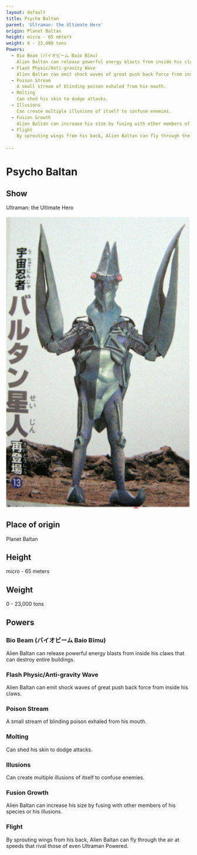 ```yaml
---
layout: default
title: Psycho Baltan
parent: 'Ultraman: the Ultimate Hero'
origin: Planet Baltan
height: micro - 65 meters
weight: 0 - 23,000 tons
Powers:
  - Bio Beam (バイオビーム Baio Bīmu)
    Alien Baltan can release powerful energy blasts from inside his claws that can destroy entire buildings.
  - Flash Physic/Anti-gravity Wave
    Alien Baltan can emit shock waves of great push back force from inside his claws.
  - Poison Stream
    A small stream of blinding poison exhaled from his mouth.
  - Molting
    Can shed his skin to dodge attacks.
  - Illusions
    Can create multiple illusions of itself to confuse enemies.
  - Fusion Growth
    Alien Baltan can increase his size by fusing with other members of his species or his illusions.
  - Flight
    By sprouting wings from his back, Alien Baltan can fly through the air at speeds that rival those of even Ultraman Powered.

---
```


# Psycho Baltan

## Show

Ultraman: the Ultimate Hero

![powered alien baltan](powered-alien-baltan.png)


## Place of origin
Planet Baltan

## Height
micro - 65 meters

## Weight

0 - 23,000 tons

## Powers

### Bio Beam (バイオビーム Baio Bīmu)

Alien Baltan can release powerful energy blasts from inside his claws that can destroy entire buildings.

### Flash Physic/Anti-gravity Wave

Alien Baltan can emit shock waves of great push back force from inside his claws.

### Poison Stream

A small stream of blinding poison exhaled from his mouth.

### Molting

Can shed his skin to dodge attacks.

### Illusions

Can create multiple illusions of itself to confuse enemies.

### Fusion Growth

Alien Baltan can increase his size by fusing with other members of his species or his illusions.

### Flight

By sprouting wings from his back, Alien Baltan can fly through the air at speeds that rival those of even Ultraman Powered.
